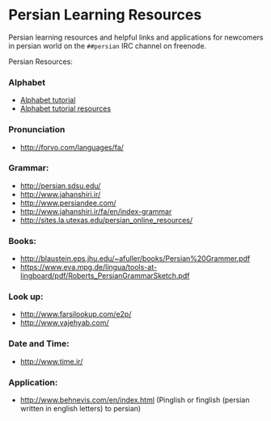 # Persian Learning Resources
Persian learning resources and helpful links and applications for newcomers in persian world on the `##persian` IRC channel on freenode.

Persian Resources:
### Alphabet
* [Alphabet tutorial](https://fa.wikibooks.org/wiki/%D8%B1%D8%A7%D9%87%D9%86%D9%85%D8%A7%DB%8C_%D8%A2%D9%85%D9%88%D8%B2%D8%B4_%D8%B2%D8%A8%D8%A7%D9%86_%D9%81%D8%A7%D8%B1%D8%B3%DB%8C_%D8%A8%D9%87_%D8%BA%DB%8C%D8%B1_%D9%81%D8%A7%D8%B1%D8%B3%DB%8C_%D8%B2%D8%A8%D8%A7%D9%86%D8%A7%D9%86/%D8%A7%D9%84%D9%81%D8%A8%D8%A7)
* [Alphabet tutorial resources](https://fa.wikibooks.org/wiki/%D8%B1%D8%AF%D9%87:%D8%A2%D9%85%D9%88%D8%B2%D8%B4_%D8%A7%D9%84%D9%81%D8%A8%D8%A7%DB%8C_%D8%B2%D8%A8%D8%A7%D9%86_%D9%81%D8%A7%D8%B1%D8%B3%DB%8C)
### Pronunciation
* http://forvo.com/languages/fa/

### Grammar:
* http://persian.sdsu.edu/
* http://www.jahanshiri.ir/
* http://www.persiandee.com/
* http://www.jahanshiri.ir/fa/en/index-grammar
* http://sites.la.utexas.edu/persian_online_resources/

### Books:
* http://blaustein.eps.jhu.edu/~afuller/books/Persian%20Grammer.pdf
* https://www.eva.mpg.de/lingua/tools-at-lingboard/pdf/Roberts_PersianGrammarSketch.pdf

### Look up:
* http://www.farsilookup.com/e2p/
* http://www.vajehyab.com/

### Date and Time: 
* http://www.time.ir/

### Application:
* http://www.behnevis.com/en/index.html (Pinglish or finglish (persian written in english letters) to persian)


